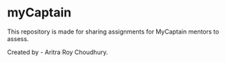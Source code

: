 # myCaptain
This repository is made for sharing assignments for MyCaptain mentors to assess.

Created by - Aritra Roy Choudhury.
